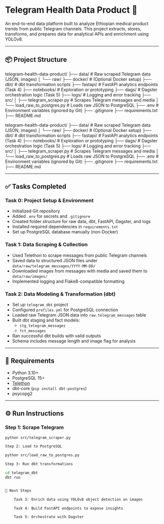 # Telegram Health Data Product 🚀

An end-to-end data platform built to analyze Ethiopian medical product trends from public Telegram channels. This project extracts, stores, transforms, and prepares data for analytical APIs and enrichment using YOLOv8.

---

## 📦 Project Structure

telegram-health-data-product/
├── data/ # Raw scraped Telegram data (JSON, images)
│ └── raw/
├── docker/ # (Optional Docker setup)
├── dbt/ # dbt transformation scripts
├── fastapi/ # FastAPI analytics endpoints (Task 4)
├── notebooks/ # Exploration or prototyping
├── dags/ # Dagster orchestration logic (Task 5)
├── logs/ # Logging and error tracking
├── src/
│ ├── telegram_scraper.py # Scrapes Telegram messages and media
│ └── load_raw_to_postgres.py # Loads raw JSON to PostgreSQL
├── .env # Environment variables (ignored by Git)
├── .gitignore
├── requirements.txt
├── README.md

telegram-health-data-product/
├── data/ # Raw scraped Telegram data (JSON, images)
│ └── raw/
├── docker/ # (Optional Docker setup)
├── dbt/ # dbt transformation scripts
├── fastapi/ # FastAPI analytics endpoints (Task 4)
├── notebooks/ # Exploration or prototyping
├── dags/ # Dagster orchestration logic (Task 5)
├── logs/ # Logging and error tracking
├── src/
│ ├── telegram_scraper.py # Scrapes Telegram messages and media
│ └── load_raw_to_postgres.py # Loads raw JSON to PostgreSQL
├── .env # Environment variables (ignored by Git)
├── .gitignore
├── requirements.txt
├── README.md


---

## ✅ Tasks Completed

### Task 0: Project Setup & Environment
- Initialized Git repository
- Added `.env` for secrets and `.gitignore`
- Created folder structure for raw data, dbt, FastAPI, Dagster, and logs
- Installed required dependencies in `requirements.txt`
- Set up PostgreSQL database manually (non-Docker)

### Task 1: Data Scraping & Collection
- Used Telethon to scrape messages from public Telegram channels
- Saved data to structured JSON files under `data/raw/telegram_messages/YYYY-MM-DD/`
- Downloaded images from messages with media and saved them to `data/raw/images/`
- Implemented logging and Flake8-compatible formatting

### Task 2: Data Modeling & Transformation (dbt)
- Set up `telegram_dbt` project
- Configured `profiles.yml` for PostgreSQL connection
- Loaded raw Telegram JSON data into `raw.telegram_messages` table
- Built dbt staging and fact models:
  - `stg_telegram_messages`
  - `fct_messages`
- Ran successful dbt builds with valid outputs
- Schema includes message length and image flag for analysis

---

## 🔧 Requirements

- Python 3.10+
- PostgreSQL 15+
- [Telethon](https://docs.telethon.dev/)
- dbt-core (`pip install dbt-postgres`)
- psycopg2

---

## ⚙️ Run Instructions

### Step 1: Scrape Telegram
```bash
python src/telegram_scraper.py

Step 2: Load to PostgreSQL

python src/load_raw_to_postgres.py

Step 3: Run dbt transformations

cd telegram_dbt
dbt run


📌 Next Steps

    Task 3: Enrich data using YOLOv8 object detection on images

    Task 4: Build FastAPI endpoints to expose insights

    Task 5: Orchestrate with Dagster